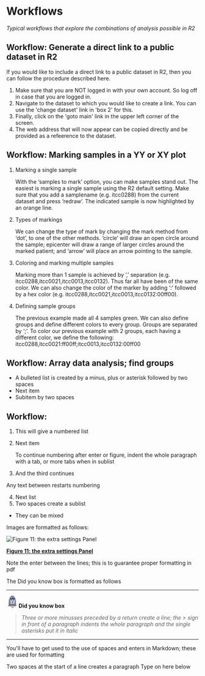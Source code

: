 <a id="r2_workflows"> </a>


Workflows
===========================================

*Typical workflows that explore the combinations of analysis possible in R2*

Workflow: Generate a direct link to a public dataset in R2
-----

If you would like to include a direct link to a public dataset in R2, then you can follow the procedure described here.

1.  Make sure that you are NOT logged in with your own account. So log off in case that you are logged in.
2.  Navigate to the dataset to which you would like to create a link. You can use the 'change dataset' link in 'box 2' for this.
3.  Finally, click on the 'goto main' link in the upper left corner of the screen.
4.  The web address that will now appear can be copied directly and be provided as a refeerence to the dataset.


Workflow: Marking samples in a YY or XY plot
-----

1.  Marking a single sample

	With the ‘samples to mark’ option, you can make samples stand out. The easiest is marking a single sample using the R2 default setting. Make sure that you add a samplename (e.g. itcc0288) from the current dataset and press ‘redraw’. The indicated sample is now highlighted by an orange line.
	

2.  Types of markings

	We can change the type of mark by changing the mark method from ‘dot’, to one of the other methods. ‘circle’ will draw an open circle around the sample; epicenter will draw a range of larger circles around the marked patient; and ‘arrow’ will place an arrow pointing to the sample.
	

3.  Coloring and marking multiple samples

	Marking more than 1 sample is achieved by ’,’ separation (e.g. itcc0288,itcc0021,itcc0013,itcc0132).
Thus far all have been of the same color. We can also change the color of the marker by adding ‘:’ followed by a hex color (e.g. itcc0288,itcc0021,itcc0013,itcc0132:00ff00).


4.  Defining sample groups

	The previous example made all 4 samples green. We can also define groups and define different colors to every group. Groups are separated by ‘;’. To color our previous example with 2 groups, each having a different color, we define the following: itcc0288,itcc0021:ff00ff;itcc0013,itcc0132:00ff00




Workflow: Array data analysis; find groups
-----

-  A bulleted list is created by a minus, plus or asterisk followed by two spaces
-  Next item
  -  Subitem by two spaces


Workflow: 
-----

1.  This will give a numbered list
2.  Next item
	
	To continue numbering after enter or figure, indent the whole paragraph with a tab, or more tabs when in sublist
	
3.  And the third continues

Any text between restarts numbering

4.  Next list
  1. Two spaces create a sublist
  *  They can be mixed

Images are formatted as follows:

![Figure 11: the extra settings Panel](_static/images/OneGene_Adapting.png)

[**Figure 11: the extra settings Panel**](_static/images/OneGene_Adapting.png)

Note the enter between the lines; this is to guarantee proper formatting in pdf

The Did you know box is formatted as follows

---------
  ![](_static/images/R2d2_logo.png)**Did you know box**


> *Three or more minusses preceded by a return create a line; the > sign in front of a paragraph indents the whole paragraph and the single asterisks put it in italic*

---------

You'll have to get used to the use of spaces and enters in Markdown; these are used for formatting


  Two spaces at the start of a line creates a paragraph
Type on here below  


  







